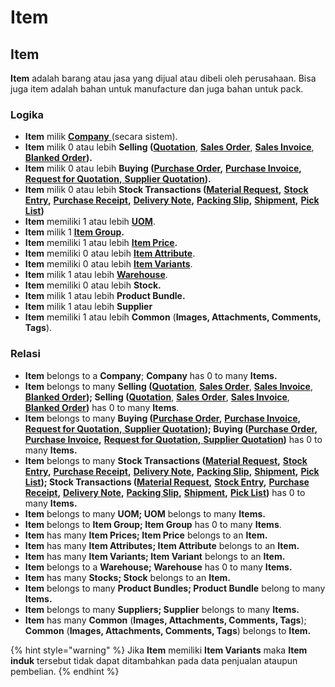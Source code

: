 # Item

## Item

**Item** adalah barang atau jasa yang dijual atau dibeli oleh perusahaan. Bisa juga item adalah bahan untuk manufacture dan juga bahan untuk pack.

### Logika

* **Item** milik [**Company** ](../../core-concept/#company-perusahaan)(secara sistem).
* **Item** milik 0 atau lebih **Selling (**[**Quotation**](../../selling-concept/quotation.md), [**Sales Order**](../../selling-concept/sales-order.md), [**Sales Invoice**](../../selling-concept/sales-invoice.md), [**Blanked Order**](../../selling-concept/blanked-order.md)**).**
* **Item** milik 0 atau lebih **Buying (**[**Purchase Order**](../../buying-concept/purchase-order.md)**,** [**Purchase Invoice**](../../buying-concept/purchase-invoice.md)**,** [**Request for Quotation**](../../buying-concept/request-for-quotation.md)**,**[ **Supplier Quotation**](../../buying-concept/supplier-quotation.md)**).**
* **Item** milik 0 atau lebih **Stock Transactions (**[**Material Request**](../stock-transactions/material-request.md)**,** [**Stock Entry**](../stock-transactions/stock-entry.md)**,** [**Purchase Receipt**](../stock-transactions/purchase-receipt.md)**,** [**Delivery Note**](../stock-transactions/delivery-note.md)**,** [**Packing Slip**](../stock-transactions/packing-slip.md)**,** [**Shipment**](../stock-transactions/shipment.md)**,** [**Pick List**](../stock-transactions/pick-list.md)**)**
* **Item** memiliki 1 atau lebih [**UOM**](unit-of-measure.md).
* **Item** milik 1 [**Item Group**](item-group.md)**.**
* **Item** memiliki 1 atau lebih [**Item Price**](item-price.md)**.**
* **Item** memiliki 0 atau lebih [**Item Attribute**](../item-variants/item-attribute.md).
* **Item** memiliki 0 atau lebih [**Item Variants**](../item-variants/item-variants.md).
* **Item** milik 1 atau lebih [**Warehouse**](warehouse.md).
* **Item** memiliki 0 atau lebih **Stock.**
* **Item** milik 1 atau lebih **Product Bundle.**
* **Item** milik 1 atau lebih **Supplier**
* **Item** memiliki 1 atau lebih **Common** (**Images, Attachments, Comments, Tags**).

### Relasi

* **Item** belongs to a **Company**; **Company** has 0 to many **Items.**
* **Item** belongs to many **Selling (**[**Quotation**](../../selling-concept/quotation.md), [**Sales Order**](../../selling-concept/sales-order.md), [**Sales Invoice**](../../selling-concept/sales-invoice.md), [**Blanked Order**](../../selling-concept/blanked-order.md)**); Selling (**[**Quotation**](../../selling-concept/quotation.md), [**Sales Order**](../../selling-concept/sales-order.md), [**Sales Invoice**](../../selling-concept/sales-invoice.md), [**Blanked Order**](../../selling-concept/blanked-order.md)**)** has 0 to many **Items**.
* **Item** belongs to many **Buying (**[**Purchase Order**](../../buying-concept/purchase-order.md)**,** [**Purchase Invoice**](../../buying-concept/purchase-invoice.md)**,** [**Request for Quotation**](../../buying-concept/request-for-quotation.md)**,**[ **Supplier Quotation**](../../buying-concept/supplier-quotation.md)**); Buying (**[**Purchase Order**](../../buying-concept/purchase-order.md)**,** [**Purchase Invoice**](../../buying-concept/purchase-invoice.md)**,** [**Request for Quotation**](../../buying-concept/request-for-quotation.md)**,**[ **Supplier Quotation**](../../buying-concept/supplier-quotation.md)**)** has 0 to many **Items.**
* **Item** belongs to many **Stock Transactions (**[**Material Request**](../stock-transactions/material-request.md)**,** [**Stock Entry**](../stock-transactions/stock-entry.md)**,** [**Purchase Receipt**](../stock-transactions/purchase-receipt.md)**,** [**Delivery Note**](../stock-transactions/delivery-note.md)**,** [**Packing Slip**](../stock-transactions/packing-slip.md)**,** [**Shipment**](../stock-transactions/shipment.md)**,** [**Pick List**](../stock-transactions/pick-list.md)**); Stock Transactions (**[**Material Request**](../stock-transactions/material-request.md)**,** [**Stock Entry**](../stock-transactions/stock-entry.md)**,** [**Purchase Receipt**](../stock-transactions/purchase-receipt.md)**,** [**Delivery Note**](../stock-transactions/delivery-note.md)**,** [**Packing Slip**](../stock-transactions/packing-slip.md)**,** [**Shipment**](../stock-transactions/shipment.md)**,** [**Pick List**](../stock-transactions/pick-list.md)**)** has 0 to many **Items.**
* **Item** belongs to many **UOM; UOM** belongs to many **Items.**
* **Item** belongs to **Item Group; Item Group** has 0 to many **Items**.
* **Item** has many **Item Prices; Item Price** belongs to an **Item.**
* **Item** has many **Item Attributes; Item Attribute** belongs to an **Item.**
* **Item** has many **Item Variants; Item Variant** belongs to an **Item.**
* **Item** belongs to a **Warehouse; Warehouse** has 0 to many **Items.**
* **Item** has many **Stocks; Stock** belongs to an **Item.**
* **Item** belongs to many **Product Bundles; Product Bundle** belong to many **Items.**
* **Item** belongs to many **Suppliers; Supplier** belongs to many **Items.**
* **Item** has many **Common** (**Images, Attachments, Comments, Tags**); **Common** (**Images, Attachments, Comments, Tags**) belongs to **Item.**

{% hint style="warning" %}
Jika **Item** memiliki **Item Variants** maka **Item induk** tersebut tidak dapat ditambahkan pada data penjualan ataupun pembelian.
{% endhint %}
